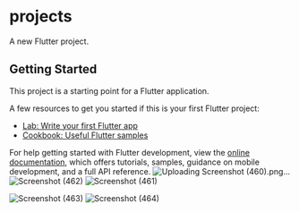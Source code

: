 # projects

A new Flutter project.

## Getting Started

This project is a starting point for a Flutter application.

A few resources to get you started if this is your first Flutter project:

- [Lab: Write your first Flutter app](https://docs.flutter.dev/get-started/codelab)
- [Cookbook: Useful Flutter samples](https://docs.flutter.dev/cookbook)

For help getting started with Flutter development, view the
[online documentation](https://docs.flutter.dev/), which offers tutorials,
samples, guidance on mobile development, and a full API reference.
![Uploading Screenshot (460).png…]()
![Screenshot (462)](https://github.com/AbdullahThalha/Projects/assets/130749497/85ad886d-f03b-4451-a979-ffb9e38035fd)
![Screenshot (461)](https://github.com/AbdullahThalha/Projects/assets/130749497/984a5a3b-e808-49b5-adb8-d5d5ad7d8448)

![Screenshot (463)](https://github.com/AbdullahThalha/Projects/assets/130749497/5e7c194b-c7e0-4358-a10c-b05472973a05)
![Screenshot (464)](https://github.com/AbdullahThalha/Projects/assets/130749497/06bc75ce-9552-43ed-855e-e04b473cee11)




